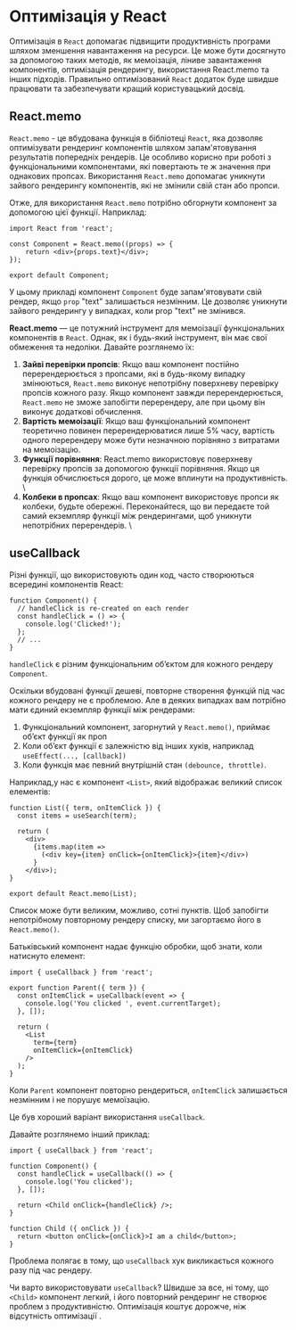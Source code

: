 # Оптимізація у React

Оптимізація в `React` допомагає підвищити продуктивність програми шляхом зменшення навантаження на ресурси. Це може бути досягнуто за допомогою таких методів, як мемоізація, ліниве завантаження компонентів, оптимізація рендерингу, використання React.memo та інших підходів. Правильно оптимізований `React` додаток буде швидше працювати та забезпечувати кращий користувацький досвід.


## React.memo

`React.memo` - це вбудована функція в бібліотеці `React`, яка дозволяє оптимізувати рендеринг компонентів шляхом запам'ятовування результатів попередніх рендерів. Це особливо корисно при роботі з функціональними компонентами, які повертають те ж значення при однакових пропсах. Використання `React.memo` допомагає уникнути зайвого рендерингу компонентів, які не змінили свій стан або пропси.

Отже, для використання `React.memo` потрібно обгорнути компонент за допомогою цієї функції. Наприклад:

```
import React from 'react';

const Component = React.memo((props) => {
    return <div>{props.text}</div>;
});

export default Component;
```

У цьому прикладі компонент `Component` буде запам'ятовувати свій рендер, якщо `prop` "text" залишається незмінним. Це дозволяє уникнути зайвого рендерингу у випадках, коли prop "text" не змінився.

**React.memo** — це потужний інструмент для мемоізації функціональних компонентів в `React`. Однак, як і будь-який інструмент, він має свої обмеження та недоліки. Давайте розглянемо їх:

1. **Зайві перевірки пропсів**: Якщо ваш компонент постійно перерендерюється з пропсами, які в будь-якому випадку змінюються, `React.memo` виконує непотрібну поверхневу перевірку пропсів кожного разу. Якщо компонент завжди перерендерюється, `React.memo` не зможе запобігти перерендеру, але при цьому він виконує додаткові обчислення.
2. **Вартість мемоізації**: Якщо ваш функціональний компонент теоретично повинен перерендерюватися лише 5% часу, вартість одного перерендеру може бути незначною порівняно з витратами на мемоізацію.
3. **Функції порівняння**: React.memo використовує поверхневу перевірку пропсів за допомогою функції порівняння. Якщо ця функція обчислюється дорого, це може вплинути на продуктивність. \
4. **Колбеки в пропсах**: Якщо ваш компонент використовує пропси як колбеки, будьте обережні. Переконайтеся, що ви передаєте той самий екземпляр функції між рендерингами, щоб уникнути непотрібних перерендерів. \


## useCallback

Різні функції, що використовують один код, часто створюються всередині компонентів React:
```
function Component() {
  // handleClick is re-created on each render
  const handleClick = () => {
    console.log('Clicked!');
  };
  // ...
}
```
`handleClick` є різним функціональним об’єктом для кожного рендеру `Component`.

Оскільки вбудовані функції дешеві, повторне створення функцій під час кожного рендеру не є проблемою.
Але в деяких випадках вам потрібно мати єдиний екземпляр функції між рендерами:

1. Функціональний компонент, загорнутий у `React.memo()`, приймає об’єкт функції як проп
2. Коли об’єкт функції є залежністю від інших хуків, наприклад `useEffect(..., [callback])`
3. Коли функція має певний внутрішній стан `(debounce, throttle)`.

Наприклад,у нас є компонент `<List>`, який відображає великий список елементів:
```
function List({ term, onItemClick }) {
  const items = useSearch(term);

  return (
    <div>
      {items.map(item =>
        (<div key={item} onClick={onItemClick}>{item}</div>)
      }
    </div>);
}

export default React.memo(List);
```

Список може бути великим, можливо, сотні пунктів. Щоб запобігти непотрібному повторному рендеру списку, ми загортаємо його в `React.memo()`.

Батьківський компонент надає функцію обробки, щоб знати, коли натиснуто елемент:
```
import { useCallback } from 'react';

export function Parent({ term }) {
  const onItemClick = useCallback(event => {
    console.log('You clicked ', event.currentTarget);
  }, []);

  return (
    <List
      term={term}
      onItemClick={onItemClick}
    />
  );
}
```

Коли `Parent` компонент повторно рендериться, `onItemClick` залишається незмінним і не порушує мемоїзацію.

Це був хороший варіант використання `useCallback`.

Давайте розглянемо інший приклад:
```
import { useCallback } from 'react';

function Component() {
  const handleClick = useCallback(() => {
    console.log('You clicked');
  }, []);

  return <Child onClick={handleClick} />;
}

function Child ({ onClick }) {
  return <button onClick={onClick}>I am a child</button>;
}
```
Проблема полягає в тому, що `useCallback` хук викликається кожного разу під час рендеру.

Чи варто використовувати `useCallback`? Швидше за все, ні тому, що `<Child>` компонент легкий, і його повторний рендеринг не створює проблем з продуктивністю. Оптимізація коштує дорожче, ніж відсутність оптимізації .
